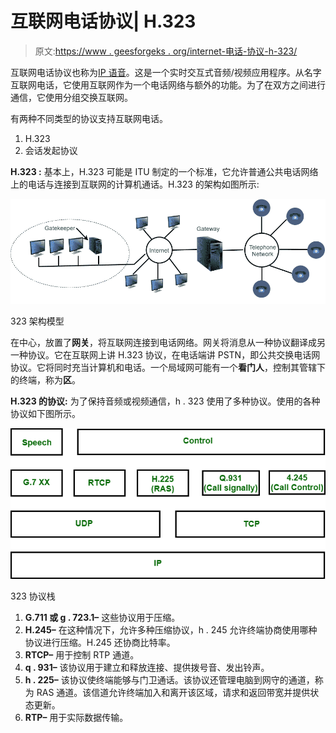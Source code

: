 # 互联网电话协议| H.323

> 原文:[https://www . geesforgeks . org/internet-电话-协议-h-323/](https://www.geeksforgeeks.org/internet-telephony-protocol-h-323/)

互联网电话协议也称为[IP 语音](https://www.geeksforgeeks.org/voice-over-internet-protocol-voip/)。这是一个实时交互式音频/视频应用程序。从名字互联网电话，它使用互联网作为一个电话网络与额外的功能。为了在双方之间进行通信，它使用分组交换互联网。

有两种不同类型的协议支持互联网电话。

1.  H.323
2.  会话发起协议

**H.323 :**
基本上，H.323 可能是 ITU 制定的一个标准，它允许普通公共电话网络上的电话与连接到互联网的计算机通话。H.323 的架构如图所示:

![](img/11d8d2b14c2a050c13e9cad85e90b0a2.png)

323 架构模型

在中心，放置了**网关**，将互联网连接到电话网络。网关将消息从一种协议翻译成另一种协议。它在互联网上讲 H.323 协议，在电话端讲 PSTN，即公共交换电话网协议。它将同时充当计算机和电话。一个局域网可能有一个**看门人**，控制其管辖下的终端，称为**区**。

**H.323 的协议:**
为了保持音频或视频通信，h . 323 使用了多种协议。使用的各种协议如下图所示。

![](img/2881f01296919bda44309b544dce5fec.png)

323 协议栈

1.  **G.711 或 g . 723.1–**
    这些协议用于压缩。
2.  **H.245–**
    在这种情况下，允许多种压缩协议，h . 245 允许终端协商使用哪种协议进行压缩。H.245 还协商比特率。
3.  **RTCP–**
    用于控制 RTP 通道。
4.  **q . 931–**
    该协议用于建立和释放连接、提供拨号音、发出铃声。
5.  **h . 225–**
    该协议使终端能够与门卫通话。该协议还管理电脑到网守的通道，称为 RAS 通道。该信道允许终端加入和离开该区域，请求和返回带宽并提供状态更新。
6.  **RTP–**
    用于实际数据传输。